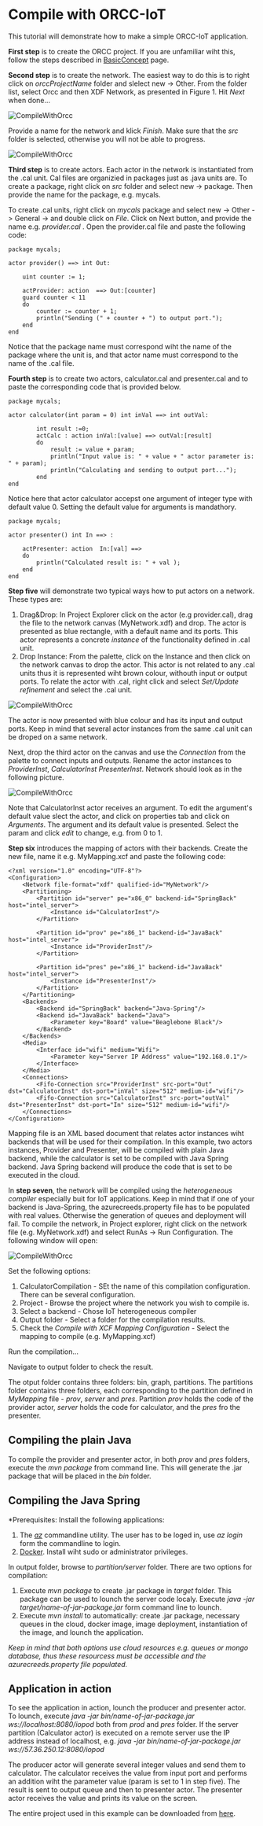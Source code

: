 # Compile with ORCC-IoT

This tutorial will demonstrate how to make a simple ORCC-IoT application. 

**First step** is to create the ORCC project. If you are unfamiliar wiht this, follow the 
steps described in [BasicConcept](/public_site/md/BasicConcepts.md) page. 

**Second step** is to create the network. The easiest way to do this is to right click on *orccProjectName* folder
and slelect new -> Other. From the folder list, select Orcc and then XDF Network, as presented in Figure 1. Hit *Next* when done...

![CompileWithOrcc][newNet1] 

Provide a name for the network and klick *Finish*. Make sure that the *src* folder is selected, otherwise you will not be able to progress. 

![CompileWithOrcc][newNet2] 

**Third step** is to create actors. Each actor in the network is instantiated from the .cal unit. Cal files are organizied in packages
just as .java units are. To create a package, right click on *src* folder and select new -> package. Then provide the name 
for the package, e.g. mycals. 

To create .cal units, right click on *mycals* package and select new -> Other -> General -> and double click on *File*. 
Click on Next button, and provide the name e.g. *provider.cal* . Open the provider.cal file and paste the following code:

```
package mycals;

actor provider() ==> int Out:
	
	uint counter := 1;
	
	actProvider: action  ==> Out:[counter]
	guard counter < 11
	do
		counter := counter + 1;
		println("Sending (" + counter + ") to output port.");
	end
end
```
Notice that the package name must correspond wiht the name of the package where the unit is, 
and that actor name must correspond to the name of the .cal file. 

**Fourth step** is to create two actors, calculator.cal and presenter.cal and to paste the corresponding code that is provided below.

```
package mycals;

actor calculator(int param = 0) int inVal ==> int outVal: 
		
		int result :=0;
		actCalc : action inVal:[value] ==> outVal:[result]
		do 
			result := value + param;
			println("Input value is: " + value + " actor parameter is: " + param);
			println("Calculating and sending to output port...");
		end
end
```
Notice here that actor calculator accepst one argument of integer type with default value 0.
Setting the default value for arguments is mandathory.  


```
package mycals;

actor presenter() int In ==> :

	actPresenter: action  In:[val] ==> 
	do
		println("Calculated result is: " + val );
	end
end
```

**Step five** will demonstrate two typical ways how to put actors on a network. These types are:
1. Drag&Drop: In Project Explorer click on the actor (e.g provider.cal), drag the file to the network canvas 
(MyNetwork.xdf) and drop. The actor is presented as blue rectangle, with a default name and its ports. This 
actor represents a concrete *instance* of the functionality defined in .cal unit.   
2. Drop Instance: From the palette, click on the Instance and then click on the 
network canvas to drop the actor. This actor is not related to any .cal units 
thus it is represented wiht brown colour, withouth input or output ports. 
To relate the actor with .cal, right click and select  *Set/Update refinement* 
and select the .cal unit.  

![CompileWithOrcc][newNet3]

The actor is now presented with blue colour and has its input and output ports. 
Keep in mind that several actor instances from the same .cal unit can be droped on a same network. 

Next, drop the third actor on the canvas and use the *Connection* from the palette to 
connect inputs and outputs. Rename the actor instances to *ProviderInst*, *CalculatorInst* *PresenterInst*. 
Network should look as in the following picture. 

![CompileWithOrcc][newNet5]

Note that CalculatorInst actor receives an argument. To edit the argument's default value
slect the actor, and click on properties tab and click on *Arguments*. The argument and 
its default value is presented. Select the param and click *edit* to change, e.g. from 0 to 1. 
 
**Step six** introduces the mapping of actors with their backends. Create the new file, name 
it e.g. MyMapping.xcf and paste the following code: 

```
<?xml version="1.0" encoding="UTF-8"?>
<Configuration>
    <Network file-format="xdf" qualified-id="MyNetwork"/>
    <Partitioning>
        <Partition id="server" pe="x86_0" backend-id="SpringBack" host="intel_server">
            <Instance id="CalculatorInst"/>
        </Partition>

        <Partition id="prov" pe="x86_1" backend-id="JavaBack" host="intel_server">
            <Instance id="ProviderInst"/>
        </Partition> 
        
        <Partition id="pres" pe="x86_1" backend-id="JavaBack" host="intel_server">
            <Instance id="PresenterInst"/>
        </Partition>         
    </Partitioning>
    <Backends>
        <Backend id="SpringBack" backend="Java-Spring"/>
        <Backend id="JavaBack" backend="Java">
        	<Parameter key="Board" value="Beaglebone Black"/>
        </Backend>
    </Backends>
    <Media>
        <Interface id="wifi" medium="Wifi">
            <Parameter key="Server IP Address" value="192.168.0.1"/>
        </Interface>
    </Media>
    <Connections>
        <Fifo-Connection src="ProviderInst" src-port="Out" dst="CalculatorInst" dst-port="inVal" size="512" medium-id="wifi"/>
        <Fifo-Connection src="CalculatorInst" src-port="outVal" dst="PresenterInst" dst-port="In" size="512" medium-id="wifi"/>
    </Connections>
</Configuration>
```
Mapping file is an XML based document that relates actor instances wiht backends that will be used for their compilation. 
In this example, two actors instances, Provider and Presenter, will be compiled with plain Java backend, 
while the calculator is set to be compiled with Java Spring backend. Java Spring backend will produce the code that 
is set to be executed in the cloud.

In **step seven**, the network will be compiled using the *heterogeneous compiler* especially buit for IoT applications.
Keep in mind that if one of your backend is Java-Spring, the azurecreeds.property file has to be populated with real values. 
Otherwise the generation of queues and deployment will fail. To compile the network, in Project explorer, right click on 
the network file (e.g. MyNetwork.xdf) and select RunAs -> Run Configuration. The following window will open:  

![CompileWithOrcc][newNet4]

Set the following options:
 
1. CalculatorCompilation - SEt the name of this compilation configuration. There can be several configuration.
2. Project - Browse the project where the network you wish to compile is. 
3. Select a backend - Chose IoT heterogeneous compiler
4. Output folder - Select a folder for the compilation results. 
5. Check the *Compile with XCF Mapping Configuration* - Select the mapping to compile (e.g. MyMapping.xcf)

Run the compilation... 

Navigate to output folder to check the result. 

The otput folder contains three folders: bin, graph, partitions. The partitions folder contains three folders, each corresponding to the
partition defined in *MyMapping* file - *prov*, *server* and *pres*. Partition *prov* holds the code of the provider actor, 
*server* holds the code for calculator, and the *pres* fro the presenter.


## Compiling the plain Java 

To compile the provider and presenter actor, in both *prov* and *pres* folders, execute the *mvn package* from command line. 
This will generate the .jar package that will be placed in the *bin* folder. 
 

## Compiling the Java Spring

*Prerequisites: Install the following applications: 
1. The [*az*](https://docs.microsoft.com/en-us/cli/azure/?view=azure-cli-latest) commandline utility. The user has to be loged in, 
use *az login* form the commandline to login. 
2. [Docker](https://www.docker.com/). Install wiht sudo or administrator privileges.   

In output folder, browse to *partition/server* folder. There are two options for compilation:
1. Execute *mvn package* to create .jar package in *target* folder. This package can be used to lounch the server code localy. 
Execute *java -jar target/name-of-jar-package.jar* form command line to lounch. 
2. Execute *mvn install* to automatically: create .jar package, necessary queues in the cloud, docker image, image deployment, instantiation 
of the image, and lounch the application. 

*Keep in mind that both options use cloud resources e.g. queues or mongo database, thus these resourcess must be accessible and the 
azurecreeds.property file populated.*

## Application in action

To see the application in action, lounch the producer and presenter actor. To lounch, execute *java -jar bin/name-of-jar-package.jar ws://localhost:8080/iopod* 
both from *prod* and *pres* folder.  If the server partition (Calculator actor) is executed on a remote server use the IP address instead of localhost, 
e.g. *java -jar bin/name-of-jar-package.jar ws://57.36.250.12:8080/iopod*

The producer actor will generate several integer values and send them to calculator. The calculator receives the value from input port and performs
an addition wiht the parameter value (param is set to 1 in step five). The result is sent to output queue and then to presenter actor. The presenter
actor receives the value and prints its value on the screen.  

The entire project used in this example can be downloaded from [here](/public_site/md/resources/orccProjectName.zip).


[newNet1]: /public_site/md/imgs/cworcc/xdfNetworkjpg.jpg
[newNet2]: /public_site/md/imgs/cworcc/xdfNetworkName.jpg
[newNet3]: /public_site/md/imgs/cworcc/xdfNetworkUpdREf.jpg
[newNet4]: /public_site/md/imgs/cworcc/xdfNetworkCompile.jpg
[newNet5]: /public_site/md/imgs/cworcc/xdfNetworkParam.jpg